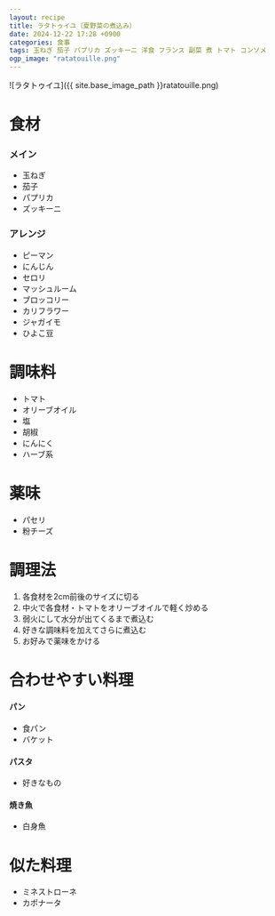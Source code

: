 ```yaml
---
layout: recipe
title: ラタトゥイユ（夏野菜の煮込み）
date: 2024-12-22 17:28 +0900
categories: 食事
tags: 玉ねぎ 茄子 パプリカ ズッキーニ 洋食 フランス 副菜 煮 トマト コンソメ
ogp_image: "ratatouille.png"
---
```

![ラタトゥイユ]({{ site.base_image_path }}ratatouille.png)

# 食材
### メイン
- 玉ねぎ
- 茄子
- パプリカ
- ズッキーニ

### アレンジ
- ピーマン
- にんじん
- セロリ
- マッシュルーム
- ブロッコリー
- カリフラワー
- ジャガイモ
- ひよこ豆

# 調味料
- トマト
- オリーブオイル
- 塩
- 胡椒
- にんにく
- ハーブ系

# 薬味
- パセリ
- 粉チーズ

# 調理法
1. 各食材を2cm前後のサイズに切る
2. 中火で各食材・トマトをオリーブオイルで軽く炒める
3. 弱火にして水分が出てくるまで煮込む
4. 好きな調味料を加えてさらに煮込む
5. お好みで薬味をかける

# 合わせやすい料理
#### パン
- 食パン
- バケット

#### パスタ
- 好きなもの

#### 焼き魚
- 白身魚

# 似た料理
- ミネストローネ
- カポナータ

